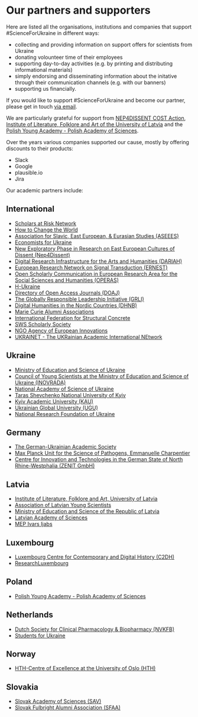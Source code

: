 # Our partners and supporters

Here are listed all the organisations, institutions and companies that support #ScienceForUkraine in different ways:

*   collecting and providing information on support offers for scientists from Ukraine
*   donating volounteer time of their employees
*   supporting day-to-day activities (e.g. by printing and distributing informational materials)
*   simply endorsing and disseminating information about the initative through their communication channels (e.g. with our banners)
*   supporting us financially.

If you would like to support #ScienceForUkraine and become our partner, please get in touch [via email](mailto:info@scienceforukraine.eu).

We are particularly grateful for support from [NEP4DISSENT COST Action](https://nep4dissent.eu/), [Institute of Literature, Folklore and Art of the University of Latvia](http://lulfmi.lv/en/news) and the [Polish Young Academy - Polish Academy of Sciences](https://amu.pan.pl/en/).

Over the years various companies supported our cause, mostly by offering discounts to their products:

*   Slack
*   Google
*   plausible.io
*   Jira

Our academic partners include:

## International

*   [Scholars at Risk Network](https://www.scholarsatrisk.org/)
*   [How to Change the World](http://www.htctw.org/)
*   [Association for Slavic, East European, & Eurasian Studies (ASEEES)](https://www.aseees.org/)
*   [Economists for Ukraine](http://www.econ4ua.org/)
*   [New Exploratory Phase in Research on East European Cultures of Dissent (Nep4Dissent)](https://nep4dissent.eu/)
*   [Digital Research Infrastructure for the Arts and Humanities (DARIAH)](https://www.dariah.eu/)
*   [European Research Network on Signal Transduction (ERNEST)](https://ernest-gpcr.eu/)
*   [Open Scholarly Communication in European Research Area for the Social Sciences and Humanities (OPERAS)](https://www.operas-eu.org/)
*   [H-Ukraine](https://networks.h-net.org/h-ukraine)
*   [Directory of Open Access Journals (DOAJ)](https://doaj.org/)
*   [The Globally Responsible Leadership Initiative (GRLI)](https://grli.org/)
*   [Digital Humanities in the Nordic Countries (DHNB)](dhnb.eu)
*   [Marie Curie Alumni Associations](https://www.mariecuriealumni.eu/)
*   [International Federation for Structural Concrete](https://www.fib-international.org/)
*   [SWS Scholarly Society](https://sgemworld.at/)
*   [NGO Agency of European Innovations](https://aei.org.ua)
*   [UKRAINET - The UKRainian Academic International NEtwork](https://www.linkedin.com/groups/8473594/)

## Ukraine

*   [Ministry of Education and Science of Ukraine](https://mon.gov.ua/en)
*   [Council of Young Scientists at the Ministry of Education and Science of Ukraine (INOVRADA)](https://mon.gov.ua/eng/ministerstvo/pro-ministerstvo/rada-molodih-uchenih#:~:text=The%20Council%20of%20Young%20Scientists,of%20research%2C%20scientific%20and%20technical%2CThe)
*   [National Academy of Science of Ukraine](https://www.nas.gov.ua/UA/Messages/Pages/View.aspx?MessageID=8820)
*   [Taras Shevchenko National University of Kyiv](http://www.univ.kiev.ua/en)
*   [Kyiv Academic University (KAU)](https://kau.org.ua/en)
*   [Ukrainian Global University (UGU)](https://uglobal.university)
*   [National Research Foundation of Ukraine](https://nrfu.org.ua/en)

## Germany

*   [The German-Ukrainian Academic Society](https://ukrainet.eu)
*   [Max Planck Unit for the Science of Pathogens, Emmanuelle Charpentier](https://www.mpusp.mpg.de/#:~:text=Max%20Planck%20Unit%20for%20the%20Science%20of%20Pathogens%20(MPUSP)%20is,viruses\)%20causing%20diseases%20in%20humans.)
*   [Centre for Innovation and Technologies in the German State of North Rhine-Westphalia (ZENIT GmbH)](https://www.zenit.de/english/)

## Latvia

*   [Institute of Literature, Folklore and Art, University of Latvia](http://lulfmi.lv/en/news)
*   [Association of Latvian Young Scientists](http://eng.ljza.lv/about-ljza/)
*   [Ministry of Education and Science of the Republic of Latvia](https://www.izm.gov.lv/lv)
*   [Latvian Academy of Sciences](https://www.lza.lv/en/homeLatvian)
*   [MEP Ivars Ijabs](https://ijabs.eu/en)

## Luxembourg

*   [Luxembourg Centre for Contemporary and Digital History (C2DH)](https://www.c2dh.uni.lu/)
*   [ResearchLuxembourg](https://www.researchluxembourg.org/en/)

## Poland

*   [Polish Young Academy - Polish Academy of Sciences](https://amu.pan.pl/en/)

## Netherlands

*   [Dutch Society for Clinical Pharmacology & Biopharmacy (NVKFB)](https://nvkfb.nl/2022/03/27/scienceforukraine/)
*   [Students for Ukraine](https://studentsforukraine.nl)

## Norway

*   [HTH-Centre of Excellence at the University of Oslo (HTH)](https://www.uio.no/english/about/organisation/exellent-centers/centres-of-excellence/)

## Slovakia

*   [Slovak Academy of Sciences (SAV)](https://www.sav.sk/)
[](https://www.sav.sk/)
*   [Slovak Fulbright Alumni Association (SFAA)](https://sfaa.sk)

  
